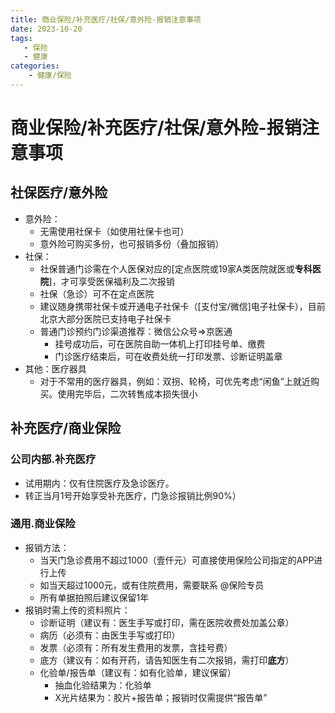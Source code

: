 ```yaml
---
title: 商业保险/补充医疗/社保/意外险-报销注意事项
date: 2023-10-20
tags: 
   - 保险
   - 健康
categories:
	- 健康/保险
---
```

# 商业保险/补充医疗/社保/意外险-报销注意事项

## 社保医疗/意外险

- 意外险：
  - 无需使用社保卡（如使用社保卡也可）
  - 意外险可购买多份，也可报销多份（叠加报销）
- 社保：
  - 社保普通门诊需在个人医保对应的[定点医院或19家A类医院就医或**专科医院**]，才可享受医保福利及二次报销
  - 社保（急诊）可不在定点医院
  - 建议随身携带社保卡或开通电子社保卡（[支付宝/微信]电子社保卡），目前北京大部分医院已支持电子社保卡
  - 普通门诊预约门诊渠道推荐：微信公众号=>京医通
    - 挂号成功后，可在医院自助一体机上打印挂号单、缴费
    - 门诊医疗结束后，可在收费处统一打印发票、诊断证明盖章
- 其他：医疗器具
  - 对于不常用的医疗器具，例如：双拐、轮椅，可优先考虑“闲鱼”上就近购买。使用完毕后，二次转售成本损失很小

## 补充医疗/商业保险

### 公司内部.补充医疗

- 试用期内：仅有住院医疗及急诊医疗。
- 转正当月1号开始享受补充医疗，门急诊报销比例90%）

### 通用.商业保险

- 报销方法：
  - 当天门急诊费用不超过1000（壹仟元）可直接使用保险公司指定的APP进行上传
  - 如当天超过1000元，或有住院费用，需要联系 @保险专员
  - 所有单据拍照后建议保留1年
- 报销时需上传的资料照片：
  - 诊断证明（建议有：医生手写或打印，需在医院收费处加盖公章）
  - 病历（必须有：由医生手写或打印）
  - 发票（必须有：所有发生费用的发票，含挂号费）
  - 底方（建议有：如有开药，请告知医生有二次报销，需打印**底方**）
  - 化验单/报告单（建议有：如有化验单，建议保留）
    - 抽血化验结果为：化验单
    - X光片结果为：胶片+报告单；报销时仅需提供“报告单”
